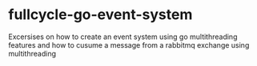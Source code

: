 # fullcycle-go-event-system

Excersises on how to create an event system using go multithreading features and how to cusume a message from a rabbitmq exchange using multithreading